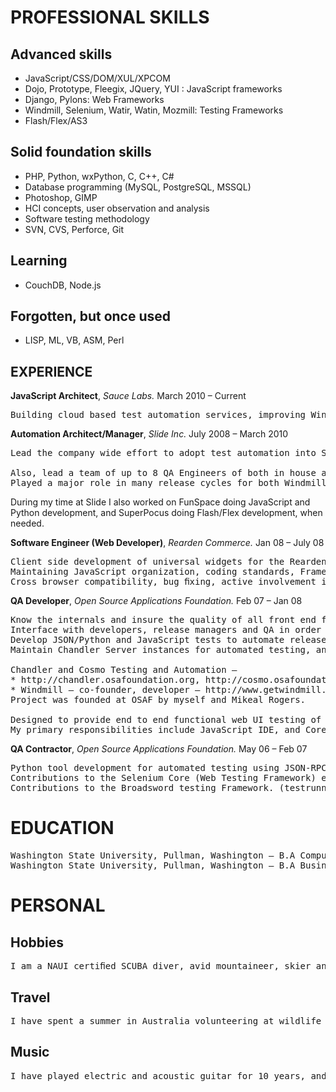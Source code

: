 PROFESSIONAL SKILLS
===================

Advanced skills
---------------
* JavaScript/CSS/DOM/XUL/XPCOM
* Dojo, Prototype, Fleegix, JQuery, YUI : JavaScript frameworks
* Django, Pylons: Web Frameworks
* Windmill, Selenium, Watir, Watin, Mozmill: Testing Frameworks
* Flash/Flex/AS3

Solid foundation skills
-----------------------
* PHP, Python, wxPython, C, C++, C#
* Database programming (MySQL, PostgreSQL, MSSQL)
* Photoshop, GIMP
* HCI concepts, user observation and analysis
* Software testing methodology
* SVN, CVS, Perforce, Git

Learning
--------
* CouchDB, Node.js

Forgotten, but once used
------------------------
* LISP, ML, VB, ASM, Perl

EXPERIENCE
----------

**JavaScript Architect**, *Sauce Labs.* March 2010 – Current
<pre>Building cloud based test automation services, improving Windmill, Selenium and working on Flex/Flash test automation solutions.</pre>

**Automation Architect/Manager**, *Slide Inc.* July 2008 – March 2010
<pre>
Lead the company wide effort to adopt test automation into Slide QA. Built an automated testing system using Windmill, Mozmill, Testmill, Hudson, and VMWare to manage testing resources, interact with the source repositories, run automated tests against different staging environments and branches, and report results.

Also, lead a team of up to 8 QA Engineers of both in house and outsourced resources writing automated test cases. Act as a communication bridge between them and in house QA/Development/IT, provide them with tools and manage goals ensuring efficiency and performance as well as reviewing tests ensuring the quality.
Played a major role in many release cycles for both Windmill and Mozmill open source projects, and created a test case management server called Testmill to tie all of the reporting and management resources together for fast test analysis and debugging.</pre>

During my time at Slide I also worked on FunSpace doing JavaScript and Python development, and SuperPocus doing Flash/Flex development, when needed.
</pre>

**Software Engineer (Web Developer)**, *Rearden Commerce.* Jan 08 – July 08
<pre>
Client side development of universal widgets for the Rearden Personal Assistant.
Maintaining JavaScript organization, coding standards, Framework usage and performance.
Cross browser compatibility, bug ﬁxing, active involvement in client side architecture and planning.
</pre>

**QA Developer**, *Open Source Applications Foundation.* Feb 07 – Jan 08
<pre>
Know the internals and insure the quality of all front end functionality in the Chandler Server.
Interface with developers, release managers and QA in order to ensure smooth releases.
Develop JSON/Python and JavaScript tests to automate release cycles.
Maintain Chandler Server instances for automated testing, and QA Sessions.

Chandler and Cosmo Testing and Automation –
* http://chandler.osafoundation.org, http://cosmo.osafoundation.org
* Windmill — co-founder, developer — http://www.getwindmill.com
Project was founded at OSAF by myself and Mikeal Rogers.

Designed to provide end to end functional web UI testing of any web application.
My primary responsibilities include JavaScript IDE, and Core interaction with the Browsers.
</pre>

**QA Contractor**, *Open Source Applications Foundation.* May 06 – Feb 07
<pre>
Python tool development for automated testing using JSON-RPC, CMP.
Contributions to the Selenium Core (Web Testing Framework) enhancing AJAX testing functionality.
Contributions to the Broadsword testing Framework. (testrunner, stress testing)
</pre>

EDUCATION
=========
<pre>
Washington State University, Pullman, Washington — B.A Computer Science
Washington State University, Pullman, Washington — B.A Business Administration
</pre>

PERSONAL
========

Hobbies
-------

<pre>
I am a NAUI certiﬁed SCUBA diver, avid mountaineer, skier and sailor. I spent most of my life exploring the Northwest National Forests and Puget Sound. Growing up I played eight years of premier soccer and a ninth year as a freshman in college. I now play for fun on Bay Area teams to keep ﬁt. I try to keep my blog updated at adamchristian.com, so my family and friends can follow my adventures.
</pre>

Travel
------
<pre>
I have spent a summer in Australia volunteering at wildlife refuges and conservation parks, diving on the barrier reef and repelling off the cliffs of the Blue Mountains. I also spent a summer in Iceland exploring the mid atlantic rift, and the volcanoes of Vestmannaeyjar. My most recent excursion was to the Scottish Highland Way where I explored the castles, towns and distilleries.
</pre>

Music
-----
<pre>
I have played electric and acoustic guitar for 10 years, and like to keep up on my tablature reading and song libraries. I was inspired by seeing Eric Johnson and Joe Satriani in concert in Spokane Washington.</pre>